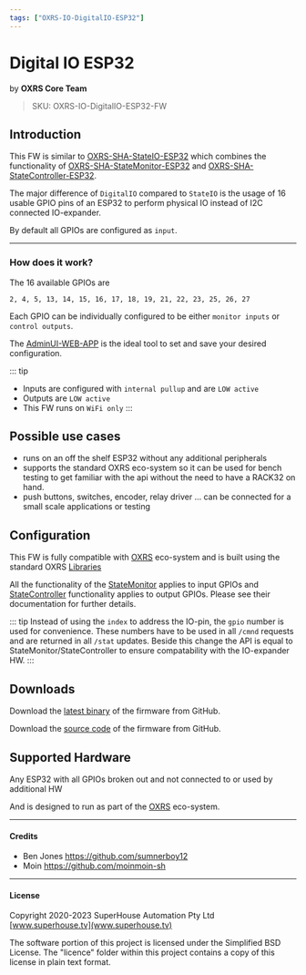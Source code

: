 ```yaml
---
tags: ["OXRS-IO-DigitalIO-ESP32"]
---
```

# Digital IO ESP32
<p class="maker">by <b>OXRS Core Team</b></p>

> SKU: OXRS-IO-DigitalIO-ESP32-FW

## Introduction
This FW is similar to [OXRS-SHA-StateIO-ESP32](/docs/firmware/state-io-esp32.md) which combines the functionality of [OXRS-SHA-StateMonitor-ESP32](/docs/firmware/state-monitor-esp32.md) and [OXRS-SHA-StateController-ESP32](/docs/firmware/state-controller-esp32.md).

The major difference of ```DigitalIO``` compared to ```StateIO```  is the usage of 16 usable GPIO pins of an ESP32 to perform physical IO instead of I2C connected IO-expander.

By default all GPIOs are configured as ```input```.

---

### How does it work?
The 16 available GPIOs are

```2, 4, 5, 13, 14, 15, 16, 17, 18, 19, 21, 22, 23, 25, 26, 27```

Each GPIO can be individually configured to be either `monitor inputs` or `control outputs`.

The [AdminUI-WEB-APP](https://github.com/OXRS-IO/OXRS-IO-AdminUI-WEB-APP) is the ideal tool to set and save your desired configuration. 

::: tip
- Inputs are configured with `internal pullup` and are `LOW active`
- Outputs are `LOW active`
- This FW runs on `WiFi only`
:::

## Possible use cases
- runs on an off the shelf ESP32 without any additional peripherals
- supports the standard OXRS eco-system so it can be used for bench testing to get familiar with the api without the need to have a RACK32 on hand.
- push buttons, switches, encoder, relay driver ... can be connected for a small scale applications or testing

## Configuration
This FW is fully compatible with [OXRS](https://oxrs.io) eco-system and is built using the standard OXRS [Libraries](/docs/libraries/README.md)

All the functionality of the [StateMonitor](/docs/firmware/state-monitor-esp32.md) applies to input GPIOs and [StateController](/docs/firmware/state-controller-esp32.md) functionality applies to output GPIOs. Please see their documentation for further details.

::: tip
Instead of using the ```index``` to address the IO-pin, the `gpio` number is used for convenience. These numbers have to be used in all `/cmnd` requests and are returned in all `/stat` updates. Beside this change the API is equal to StateMonitor/StateController to ensure compatability with the IO-expander HW.
:::

## Downloads
Download the [latest binary](https://github.com/OXRS-IO/OXRS-IO-DigitalIO-ESP32-FW/releases) of the firmware from GitHub.

Download the [source code](https://github.com/OXRS-IO/OXRS-IO-DigitalIO-ESP32-FW) of the firmware from GitHub.

## Supported Hardware
Any ESP32 with all GPIOs broken out and not connected to or used by additional HW

And is designed to run as part of the [OXRS](https://oxrs.io) eco-system.



---

#### Credits
 * Ben Jones <https://github.com/sumnerboy12>
 * Moin <https://github.com/moinmoin-sh>

 ---


#### License
Copyright 2020-2023 SuperHouse Automation Pty Ltd [www.superhouse.tv](www.superhouse.tv)

The software portion of this project is licensed under the Simplified
BSD License. The "licence" folder within this project contains a
copy of this license in plain text format.

